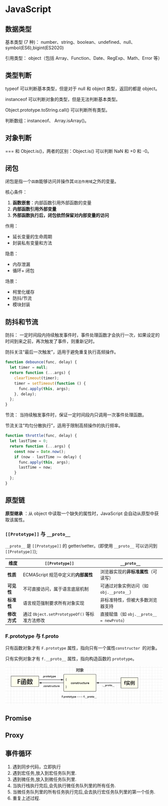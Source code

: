 # JavaScript

## 数据类型

基本类型 (7 种)： number、string、boolean、undefined、null、symbol(ES6),bigint(ES2020)

引用类型： object（包括 Array、Function、Date、RegExp、Math、Error 等）

## 类型判断

typeof 可以判断基本类型，但是对于 null 和 object 类型，返回的都是 object。

instanceof 可以判断对象的类型，但是无法判断基本类型。

Object.prototype.toString.call() 可以判断所有类型。

判断数组：instanceof、 Array.isArray()。

## 对象判断

=== 和 Object.is()，两者的区别：Object.is() 可以判断 NaN 和 +0 和 -0。


## 闭包

闭包是指一个`函数`能够访问并操作其`词法作用域`之外的变量。

核心条件：

1. **函数嵌套**：内部函数引用外部函数的变量
2. **内部函数引用外部变量​​**
3. **外部函数执行后，闭包依然保留对内部变量的访问**

作用：
* 延长变量的生命周期
* 封装私有变量和方法

隐患：
* 内存泄漏
* 循环+ 闭包

场景：
* 柯里化缓存
* 防抖/节流
* 模块封装

## 防抖和节流

防抖： 一定时间段内持续触发事件时，事件处理函数才会执行一次，如果设定的时间到来之前，再次触发了事件，则重新记时。

​​防抖​​关注“最后一次触发”，适用于避免重复执行高频操作。

```js
function debounce(func, delay) {
  let timer = null;
  return function (...args) {
    clearTimeout(timer);
    timer = setTimeout(function () {
      func.apply(this, args);
    }, delay);
  };
}
```

节流： 当持续触发事件时，保证一定时间段内只调用一次事件处理函数。

​​节流​​关注“均匀分散执行”，适用于限制高频操作的执行频率。

```js
function throttle(func, delay) {
  let lastTime = 0;
  return function (...args) {
    const now = Date.now();
    if (now - lastTime >= delay) {
      func.apply(this, args);
      lastTime = now;
    }
  };
}
```

## 原型链

**原型继承** ：从 object 中读取一个缺失的属性时，JavaScript 会自动从原型中获取该属性。

### `[[Prototype]]` 与 `__proto__`

`__proto__` 是 `[[Prototype]]` 的 getter/setter。(即使用 `__proto__` 可以访问到 `[[Prototype]]`);

| **维度**        | **`[[Prototype]]`**                              | **`__proto__`**                                  |
|-----------------|------------------------------------------------|------------------------------------------------|
| **性质**        | ECMAScript 规范中定义的**内部属性**              | 浏览器实现的**非标准属性**（可读写）            |
| **可见性**      | 不可直接访问，属于语言底层机制                  | 可通过对象实例访问（如 `obj.__proto__`）         |
| **标准性**      | 语言规范强制要求所有对象实现                    | 非标准特性，但被大多数浏览器支持                |
| **修改方式**    | 通过 `Object.setPrototypeOf()` 等标准方法修改   | 直接赋值（如 `obj.__proto__ = newProto`）       |


### F.prototype 与 f.__proto__

只有函数对象才有 `F.prototype` 属性，指向只有一个属性`constructor `的对象。

只有实例对象才有 `f.__proto__` 属性，指向构造函数的 `prototype`。

![prototype](./source/prototype.jpg)


## Promise

## Proxy 

## 事件循环
1. 遇到同步代码，立即执行
2. 遇到宏任务,放入到宏任务队列里.
3. 遇到微任务,放入到微任务队列里.
4. 当执行栈执行完后,会先执行微任务队列里的所有任务.
5. 当微任务队列里的所有任务执行完后,会去执行宏任务队列里的第一个任务.
6. 重复上述过程.
